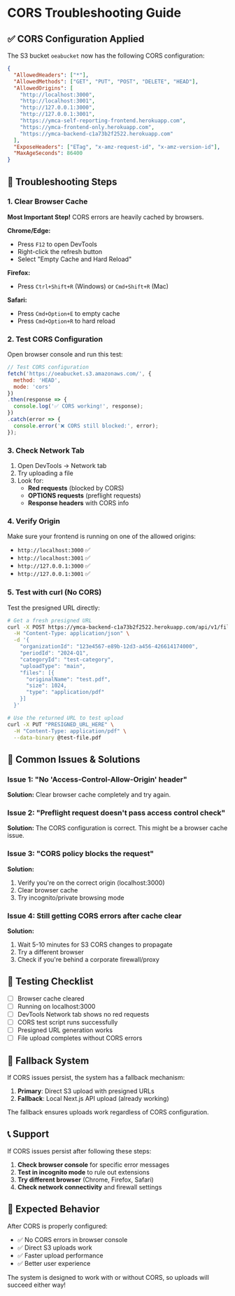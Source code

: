 # CORS Troubleshooting Guide

## ✅ CORS Configuration Applied

The S3 bucket `oeabucket` now has the following CORS configuration:

```json
{
  "AllowedHeaders": ["*"],
  "AllowedMethods": ["GET", "PUT", "POST", "DELETE", "HEAD"],
  "AllowedOrigins": [
    "http://localhost:3000",
    "http://localhost:3001",
    "http://127.0.0.1:3000",
    "http://127.0.0.1:3001",
    "https://ymca-self-reporting-frontend.herokuapp.com",
    "https://ymca-frontend-only.herokuapp.com",
    "https://ymca-backend-c1a73b2f2522.herokuapp.com"
  ],
  "ExposeHeaders": ["ETag", "x-amz-request-id", "x-amz-version-id"],
  "MaxAgeSeconds": 86400
}
```

## 🔧 Troubleshooting Steps

### 1. Clear Browser Cache
**Most Important Step!** CORS errors are heavily cached by browsers.

**Chrome/Edge:**
- Press `F12` to open DevTools
- Right-click the refresh button
- Select "Empty Cache and Hard Reload"

**Firefox:**
- Press `Ctrl+Shift+R` (Windows) or `Cmd+Shift+R` (Mac)

**Safari:**
- Press `Cmd+Option+E` to empty cache
- Press `Cmd+Option+R` to hard reload

### 2. Test CORS Configuration
Open browser console and run this test:

```javascript
// Test CORS configuration
fetch('https://oeabucket.s3.amazonaws.com/', {
  method: 'HEAD',
  mode: 'cors'
})
.then(response => {
  console.log('✅ CORS working!', response);
})
.catch(error => {
  console.error('❌ CORS still blocked:', error);
});
```

### 3. Check Network Tab
1. Open DevTools → Network tab
2. Try uploading a file
3. Look for:
   - **Red requests** (blocked by CORS)
   - **OPTIONS requests** (preflight requests)
   - **Response headers** with CORS info

### 4. Verify Origin
Make sure your frontend is running on one of the allowed origins:
- `http://localhost:3000` ✅
- `http://localhost:3001` ✅
- `http://127.0.0.1:3000` ✅
- `http://127.0.0.1:3001` ✅

### 5. Test with curl (No CORS)
Test the presigned URL directly:

```bash
# Get a fresh presigned URL
curl -X POST https://ymca-backend-c1a73b2f2522.herokuapp.com/api/v1/file-uploads/presigned-url \
  -H "Content-Type: application/json" \
  -d '{
    "organizationId": "123e4567-e89b-12d3-a456-426614174000",
    "periodId": "2024-Q1",
    "categoryId": "test-category",
    "uploadType": "main",
    "files": [{
      "originalName": "test.pdf",
      "size": 1024,
      "type": "application/pdf"
    }]
  }'

# Use the returned URL to test upload
curl -X PUT "PRESIGNED_URL_HERE" \
  -H "Content-Type: application/pdf" \
  --data-binary @test-file.pdf
```

## 🚨 Common Issues & Solutions

### Issue 1: "No 'Access-Control-Allow-Origin' header"
**Solution:** Clear browser cache completely and try again.

### Issue 2: "Preflight request doesn't pass access control check"
**Solution:** The CORS configuration is correct. This might be a browser cache issue.

### Issue 3: "CORS policy blocks the request"
**Solution:** 
1. Verify you're on the correct origin (localhost:3000)
2. Clear browser cache
3. Try incognito/private browsing mode

### Issue 4: Still getting CORS errors after cache clear
**Solution:** 
1. Wait 5-10 minutes for S3 CORS changes to propagate
2. Try a different browser
3. Check if you're behind a corporate firewall/proxy

## 🧪 Testing Checklist

- [ ] Browser cache cleared
- [ ] Running on localhost:3000
- [ ] DevTools Network tab shows no red requests
- [ ] CORS test script runs successfully
- [ ] Presigned URL generation works
- [ ] File upload completes without CORS errors

## 🔄 Fallback System

If CORS issues persist, the system has a fallback mechanism:

1. **Primary**: Direct S3 upload with presigned URLs
2. **Fallback**: Local Next.js API upload (already working)

The fallback ensures uploads work regardless of CORS configuration.

## 📞 Support

If CORS issues persist after following these steps:

1. **Check browser console** for specific error messages
2. **Test in incognito mode** to rule out extensions
3. **Try different browser** (Chrome, Firefox, Safari)
4. **Check network connectivity** and firewall settings

## 🎯 Expected Behavior

After CORS is properly configured:
- ✅ No CORS errors in browser console
- ✅ Direct S3 uploads work
- ✅ Faster upload performance
- ✅ Better user experience

The system is designed to work with or without CORS, so uploads will succeed either way!
